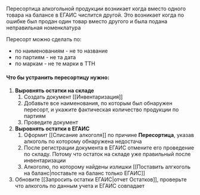 Пересортица алкогольной продукции возникает когда вместо одного товара на балансе в ЕГАИС числится другой. 
Это возникает когда по ошибке был продан один товар вместо другого и была подана неправильная номенклатура

Пересорт можно сделать по:
- по наименованиям - не то название
- по партиям  - не та дата
- по маркам - не те марки в ТТН

#### **Что бы устранить пересортицу нужно:**
1. **Выровнять остатки на складе**
	1. Создать документ [[Инвентаризация]]
	2. Добавьте все наименования, по которым был обнаружен пересорт, и укажите фактическая количество продукции по партиям
	3. Проведите документ
2. **Выровнять остатки в ЕГАИС**
	1.  Оформит [[Списание алкоголя]] по причине **Пересортица**, указав алкоголь по которому обнаружена недостача
	2. После регистрации документа в ЕГАИС отмените его проведение по складу. Потому что остаток на складе уже правильный после инвентаризации
	3. Алкоголю, по которому найдены излишки [[Поставить алгкоголь на баланс|поставьте на баланс только ЕГАИС]]
3. Обновите [[Запросить остатки ЕГАИС|отчет Остатков]], проверьте что алкоголь по данным учета и ЕГАИС совпадает
